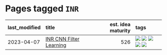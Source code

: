 # Pages tagged `INR`

|last_modified|title|est. idea maturity|tags
|:---|:---|---:|:---|
|2023-04-07|[INR CNN Filter Learning](../INR_CNN_filter_learning.md)|526|[![](https://img.shields.io/badge/tag-CNN-deeba9)](../tags/CNN.md) [![](https://img.shields.io/badge/tag-INR-c456a9)](../tags/INR.md) [![](https://img.shields.io/badge/tag-deep_learning-d7de4b)](../tags/deep_learning.md) [![](https://img.shields.io/badge/tag-experimental-e839f4)](../tags/experimental.md) [![](https://img.shields.io/badge/tag-filter_learning-e54ba1)](../tags/filter_learning.md)|